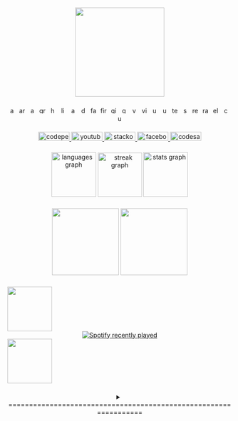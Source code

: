 
###

<div align="center">
  <img height="200" src="https://i.pinimg.com/originals/25/f5/0b/25f50bca01a360d940cf512d2b336871.gif"  />
</div>

###

<div align="center">
  <img src="https://cdn.simpleicons.org/apachecassandra/1287B1" height="15" alt="apachecassandra logo"  />
  <img width="0" />
  <img src="https://cdn.simpleicons.org/arduino/00979D" height="15" alt="arduino logo"  />
  <img width="0" />
  <img src="https://cdn.simpleicons.org/amazondynamodb/4053D6" height="15" alt="amazondynamodb logo"  />
  <img width="0" />
  <img src="https://cdn.simpleicons.org/graphql/E10098" height="15" alt="graphql logo"  />
  <img width="0" />
  <img src="https://cdn.simpleicons.org/haxe/EA8220" height="15" alt="haxe logo"  />
  <img width="0" />
  <img src="https://cdn.simpleicons.org/linux/FCC624" height="15" alt="linux logo"  />
  <img width="0" />
  <img src="https://cdn.simpleicons.org/android/3DDC84" height="15" alt="android logo"  />
  <img width="0" />
  <img src="https://cdn.simpleicons.org/docker/2496ED" height="15" alt="docker logo"  />
  <img width="0" />
  <img src="https://cdn.simpleicons.org/fastapi/009688" height="15" alt="fastapi logo"  />
  <img width="0" />
  <img src="https://cdn.simpleicons.org/firebase/FFCA28" height="15" alt="firebase logo"  />
  <img width="0" />
  <img src="https://cdn.simpleicons.org/gitlab/FC6D26" height="15" alt="gitlab logo"  />
  <img width="0" />
  <img src="https://cdn.simpleicons.org/godotengine/478CBF" height="15" alt="godot logo"  />
  <img width="0" />
  <img src="https://cdn.simpleicons.org/visualstudiocode/007ACC" height="15" alt="vscode logo"  />
  <img width="0" />
  <img src="https://cdn.simpleicons.org/visualstudio/5C2D91" height="15" alt="visualstudio logo"  />
  <img width="0" />
  <img src="https://cdn.simpleicons.org/unity/FFFFFF" height="15" alt="unity logo"  />
  <img width="0" />
  <img src="https://cdn.simpleicons.org/ubuntu/E95420" height="15" alt="ubuntu logo"  />
  <img width="0" />
  <img src="https://cdn.simpleicons.org/terraform/7B42BC" height="15" alt="terraform logo"  />
  <img width="0" />
  <img src="https://cdn.simpleicons.org/supabase/3ECF8E" height="15" alt="supabase logo"  />
  <img width="0" />
  <img src="https://cdn.simpleicons.org/react/61DAFB" height="15" alt="react logo"  />
  <img width="0" />
  <img src="https://cdn.simpleicons.org/raspberrypi/A22846" height="15" alt="raspberrypi logo"  />
  <img width="0" />
  <img src="https://cdn.simpleicons.org/electron/47848F" height="15" alt="electron logo"  />
  <img width="0" />
  <img src="https://cdn.simpleicons.org/centos/262577" height="15" alt="centos logo"  />
  <img width="0" />
  <img src="https://cdn.simpleicons.org/unrealengine/0E1128" height="15" alt="unrealengine logo"  />
</div>

###

<div align="center">
  <a href="https://codepen.io/TrungZKZ/pens/forked" target="_blank">
    <img src="https://raw.githubusercontent.com/maurodesouza/profile-readme-generator/master/src/assets/icons/social/codepen/default.svg" width="70" height="20" alt="codepen logo"  />
  </a>
  <a href="https://www.youtube.com/watch?v=dQw4w9WgXcQ&ab_channel=RickAstley" target="_blank">
    <img src="https://raw.githubusercontent.com/maurodesouza/profile-readme-generator/master/src/assets/icons/social/youtube/default.svg" width="70" height="20" alt="youtube logo"  />
  </a>
  <a href="https://stackoverflow.com/users/15458680/trung-l%c3%aa?tab=profile" target="_blank">
    <img src="https://raw.githubusercontent.com/maurodesouza/profile-readme-generator/master/src/assets/icons/social/stackoverflow/default.svg" width="70" height="20" alt="stackoverflow logo"  />
  </a>
  <a href="https://www.facebook.com/profile.php?id=100038539451953" target="_blank">
    <img src="https://raw.githubusercontent.com/maurodesouza/profile-readme-generator/master/src/assets/icons/social/facebook/default.svg" width="70" height="20" alt="facebook logo"  />
  </a>
  <a href="https://codesandbox.io/dashboard/recent?workspace=cb40c392-5dac-4277-81ac-2b232e29d9cc" target="_blank">
    <img src="https://raw.githubusercontent.com/maurodesouza/profile-readme-generator/master/src/assets/icons/social/codesandbox/default.svg" width="70" height="20" alt="codesandbox logo"  />
  </a>
</div>

###

<div align="center">
  <img src="https://github-readme-stats.vercel.app/api/top-langs?username=TrungZKZ&locale=en&hide_title=false&layout=compact&card_width=320&langs_count=5&theme=github_dark&hide_border=false&order=2" height="100" alt="languages graph"  />
  <img src="https://streak-stats.demolab.com?user=TrungZKZ&locale=en&mode=daily&theme=github_dark&hide_border=false&border_radius=5&order=3" height="99" alt="streak graph"  />
  <img src="https://github-readme-stats.vercel.app/api?username=TrungZKZ&hide_title=false&hide_rank=false&show_icons=true&include_all_commits=true&count_private=true&disable_animations=false&theme=github_dark&locale=en&hide_border=false&order=1" height="100" alt="stats graph"  />
</div>

###

<div align="center">
<img height="150" src="http://github-profile-summary-cards.vercel.app/api/cards/profile-details?username=TrungZKZ&theme=github_dark"/>
<img height="150" src="http://github-profile-summary-cards.vercel.app/api/cards/most-commit-language?username=TrungZKZ&theme=github_dark"/>
</div>

###

<div>
<img height="100" align="center" src="https://media1.giphy.com/media/9B8dqzmFI0yujEjfgg/giphy.gif?cid=ecf05e47z3suf2g291d61klo1rz97gsto8e0bz707tznxuic&ep=v1_stickers_search&rid=giphy.gif&ct=s"  />
<div align="center">
  <a href="https://open.spotify.com/user/31hiehqxmxq3r7od54vfwmg3rqzy">
    <img src="https://spotify-recently-played-readme.vercel.app/api?user=31hiehqxmxq3r7od54vfwmg3rqzy&count=4" alt="Spotify recently played"  />
  </a>
</div>
<img height="100" align="center" src="https://media1.giphy.com/media/31vamYdZV5ISQ/giphy.gif?cid=ecf05e47q1gelt16g2d4xo3v9hxnmxkeapnf8o7c0hq8fg7t&ep=v1_stickers_search&rid=giphy.gif&ct=s"  />
</div>

###

<details align="center">
<summary>=================================================================</summary>

<div align="center">
  <img  height="250" src="https://media3.giphy.com/media/cqv1ehyeR4KigaiHRa/giphy.gif?cid=ecf05e470dzpik2wz0604uokvgrspsps77wa1qwdyimlzb1n&ep=v1_gifs_search&rid=giphy.gif&ct=g"  />
</div>

